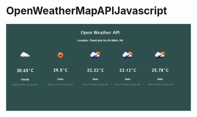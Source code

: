 # OpenWeatherMapAPIJavascript


![Image](https://raw.githubusercontent.com/TuanNguyenVanAnh/OpenWeatherMapAPIJavascript/master/weather.PNG?raw=true "Title")
